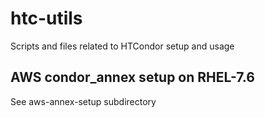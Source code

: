 # htc-utils
Scripts and files related to HTCondor setup and usage

## AWS condor_annex setup on RHEL-7.6

See aws-annex-setup subdirectory

